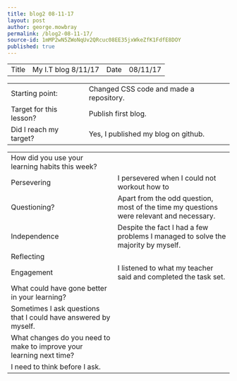 ```yaml
---
title: blog2 08-11-17
layout: post
author: george.mowbray
permalink: /blog2-08-11-17/
source-id: 1mMP2wN5ZWoNqUv2QRcuc08EE35jxWkeZfK1FdfE8DOY
published: true
---
```

<table>
  <tr>
    <td>Title</td>
    <td>My I.T blog 8/11/17</td>
    <td>Date</td>
    <td>08/11/17</td>
  </tr>
</table>


<table>
  <tr>
    <td>Starting point:</td>
    <td>Changed CSS code and made a repository.</td>
  </tr>
  <tr>
    <td>Target for this lesson?</td>
    <td>Publish first blog.</td>
  </tr>
  <tr>
    <td>Did I reach my target? </td>
    <td>Yes, I published my blog on github.</td>
  </tr>
</table>


<table>
  <tr>
    <td>How did you use your learning habits this week?</td>
    <td></td>
  </tr>
  <tr>
    <td>Persevering</td>
    <td>I persevered when I could not workout how to</td>
  </tr>
  <tr>
    <td>Questioning?</td>
    <td>Apart from the odd question, most of the time my questions were relevant and necessary.</td>
  </tr>
  <tr>
    <td>Independence</td>
    <td>Despite the fact I had a few problems I managed to solve the majority by myself.</td>
  </tr>
  <tr>
    <td>Reflecting</td>
    <td></td>
  </tr>
  <tr>
    <td>Engagement</td>
    <td>I listened to what my teacher said and completed the task set.</td>
  </tr>
  <tr>
    <td>What could have gone better in your learning?</td>
    <td></td>
  </tr>
  <tr>
    <td>Sometimes I ask questions that I could have answered by myself.</td>
    <td></td>
  </tr>
  <tr>
    <td>What changes do you need to make to improve your learning next time?</td>
    <td></td>
  </tr>
  <tr>
    <td>I need to think before I ask.</td>
    <td></td>
  </tr>
</table>


